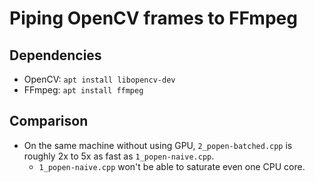 # Piping OpenCV frames to FFmpeg

## Dependencies

* OpenCV: `apt install libopencv-dev`
* FFmpeg: `apt install ffmpeg`

## Comparison

* On the same machine without using GPU, `2_popen-batched.cpp` is roughly 2x
to 5x as fast as `1_popen-naive.cpp`.
    * `1_popen-naive.cpp` won't be able to saturate even one CPU core.
